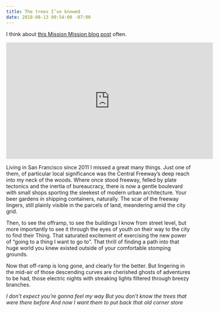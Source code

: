 ```yaml
---
title: The trees I’ve knowed
date: 2018-08-13 00:54:00 -07:00
---
```


I think about [this Mission Mission blog post](http://www.missionmission.org/2008/01/30/remembering-the-fell-street-off-ramp/) often.

<iframe width="560" height="315" src="https://www.youtube-nocookie.com/embed/8PrxJUQZetg?rel=0" frameborder="0" allow="autoplay; encrypted-media" allowfullscreen></iframe>

Living in San Francisco since 2011 I missed a great many things. Just one of them, of particular local significance was the Central Freeway’s deep reach into my neck of the woods. Where once stood freeway, felled by plate tectonics and the inertia of bureaucracy, there is now a gentle boulevard with small shops sporting the sleekest of modern urban architecture. Your beer gardens in shipping containers, naturally. The scar of the freeway lingers, still plainly visible in the parcels of land, meandering amid the city grid.

Then, to see the offramp, to see the buildings I know from street level, but more importantly to see it through the eyes of youth on their way to the city to find their Thing. That saturated excitement of exercising the new power of “going to a thing I want to go to”. That thrill of finding a path into that huge world you knew existed outside of your comfortable stomping grounds.

Now that off-ramp is long gone, and clearly for the better. But lingering in the mid-air of those descending curves are cherished ghosts of adventures to be had, those electric nights with streaking lights filtered through breezy branches.

*I don’t expect you’re gonna feel my way*
*But you don’t know the trees that were there before*
*And now I want them to put back that old corner store*

